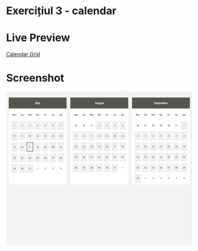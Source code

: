 # Exercițiul 3 - calendar

# Live Preview

<a href="https://html-preview.github.io/?url=https://github.com/vladapilipenco/odc-homeworks/blob/main/12-grid-exercises/calendar-grid/index.html" target="_blank">Calendar Grid</a>

# Screenshot

![Calendar Grid screenshot](./calendar-grid-screenshot.png)
